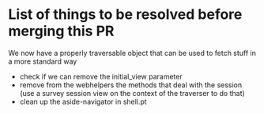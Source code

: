 # List of things to be resolved before merging this PR

We now have a properly traversable object that can be used to fetch stuff in a more standard way

- check if we can remove the initial_view parameter
- remove from the webhelpers the methods that deal with the session (use a survey session view on the context of the traverser to do that)
- clean up the aside-navigator in shell.pt
